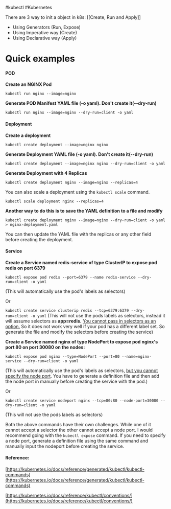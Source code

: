 #kubectl #Kubernetes 

There are 3 way to init a object in k8s: [[Create, Run and Apply]]
- Using Generators (Run, Expose)
- Using Imperative way (Create)
- Using Declarative way (Apply)
# Quick examples
#### POD

**Create an NGINX Pod**

`kubectl run nginx --image=nginx`  

**Generate POD Manifest YAML file (-o yaml). Don't create it(--dry-run)**

`kubectl run nginx --image=nginx --dry-run=client -o yaml`

#### Deployment

**Create a deployment**

`kubectl create deployment --image=nginx nginx`

**Generate Deployment YAML file (-o yaml). Don't create it(--dry-run)**

`kubectl create deployment --image=nginx nginx --dry-run=client -o yaml`

**Generate Deployment with 4 Replicas**

`kubectl create deployment nginx --image=nginx --replicas=4`

You can also scale a deployment using the `kubectl scale` command.

`kubectl scale deployment nginx --replicas=4`

**Another way to do this is to save the YAML definition to a file and modify**

`kubectl create deployment nginx --image=nginx --dry-run=client -o yaml > nginx-deployment.yaml`

  

You can then update the YAML file with the replicas or any other field before creating the deployment.

#### Service

**Create a Service named redis-service of type ClusterIP to expose pod redis on port 6379**

`kubectl expose pod redis --port=6379 --name redis-service --dry-run=client -o yaml`

(This will automatically use the pod's labels as selectors)

Or

`kubectl create service clusterip redis --tcp=6379:6379 --dry-run=client -o yaml` (This will not use the pods labels as selectors, instead it will assume selectors as **app=redis.** [You cannot pass in selectors as an option.](https://github.com/kubernetes/kubernetes/issues/46191) So it does not work very well if your pod has a different label set. So generate the file and modify the selectors before creating the service)

  

**Create a Service named nginx of type NodePort to expose pod nginx's port 80 on port 30080 on the nodes:**

`kubectl expose pod nginx --type=NodePort --port=80 --name=nginx-service --dry-run=client -o yaml`

(This will automatically use the pod's labels as selectors, [but you cannot specify the node port](https://github.com/kubernetes/kubernetes/issues/25478). You have to generate a definition file and then add the node port in manually before creating the service with the pod.)

Or

`kubectl create service nodeport nginx --tcp=80:80 --node-port=30080 --dry-run=client -o yaml`

(This will not use the pods labels as selectors)

Both the above commands have their own challenges. While one of it cannot accept a selector the other cannot accept a node port. I would recommend going with the `kubectl expose` command. If you need to specify a node port, generate a definition file using the same command and manually input the nodeport before creating the service.

#### **Reference:**

[https://kubernetes.io/docs/reference/generated/kubectl/kubectl-commands](https://kubernetes.io/docs/reference/generated/kubectl/kubectl-commands)

[https://kubernetes.io/docs/reference/kubectl/conventions/](https://kubernetes.io/docs/reference/kubectl/conventions/)